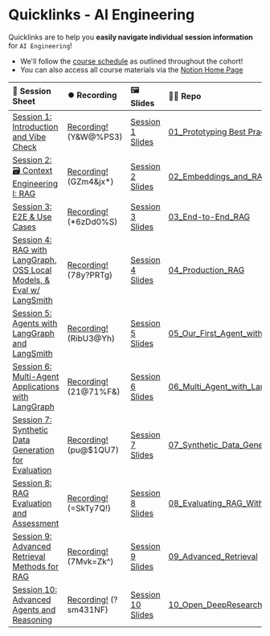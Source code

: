 # Quicklinks - AI Engineering

Quicklinks are to help you **easily navigate individual session information** for `AI Engineering`!  

- We'll follow the [course schedule](https://bit.ly/aie8-cal) as outlined throughout the cohort!
- You can also access all course materials via the [Notion Home Page](https://www.notion.so/The-AI-Engineering-Bootcamp-Cohort-8-Home-Page-263cd547af3d80fc9986f25582348429)


| 📰 Session Sheet | ⏺️ Recording  | 🖼️ Slides     | 👨‍💻 Repo     | 📝 Homework      | 📁 Feedback       |
|:-----------------|:-----------------|:-----------------|:-----------------|:-----------------|:-----------------|
| [Session 1: Introduction and Vibe Check](https://www.notion.so/Session-1-Introduction-and-Vibe-Check-263cd547af3d81869041ccc46523f1ec) |[Recording!](https://us02web.zoom.us/rec/share/AZEoQtJn03hZUBXoaAUT9I1Nx7sSdsjZ4n5ll8TTfCGQsVrBi709FLQLXwwdCCxD.2YqwpkoZhDDnHVKK) (Y&W@%PS3) | [Session 1 Slides](https://www.canva.com/design/DAGya0dMFhM/I4kYi9Y-Ec_jMtoq0aq4-g/edit?utm_content=DAGya0dMFhM&utm_campaign=designshare&utm_medium=link2&utm_source=sharebutton) | [01_Prototyping Best Practices & Vibe Check](https://github.com/AI-Maker-Space/AIE8/tree/main/01_Prototyping%20Best%20Practices%20%26%20Vibe%20Check) | [Session 1 Assignment: Vibe Check](https://forms.gle/jNhHxcmCoMJiqpUL6) | [AIE8 Feedback 9/9](https://forms.gle/GgFqgEkYPQ5a3yHj7)
| [Session 2: 🗃️ Context Engineering I: RAG](https://www.notion.so/Session-2-Context-Engineering-I-Retrieval-Augmented-Generation-RAG-26acd547af3d8041a75bfa162d1ab600) |[Recording!](https://us02web.zoom.us/rec/share/cDb3c4VCrHUACpHdOl1C0u092-_GOSBb3emPfeuwZDAtUV3FTdBVMt6DGSzkU6gQ.N6_xNZ9FOiG4SYyB) (GZm4&jx*) | [Session 2 Slides](https://www.canva.com/design/DAGrSqNpTZ0/Ra4psYmdCwBeL8o1-L69WA/edit?utm_content=DAGrSqNpTZ0&utm_campaign=designshare&utm_medium=link2&utm_source=sharebutton) | [02_Embeddings_and_RAG](https://github.com/AI-Maker-Space/AIE8/tree/main/02_Embeddings_and_RAG) | [Session 2 Assignment: RAG](https://forms.gle/98s98cdS8vt1m5g67) | [AIE8 Feedback 9/11](https://forms.gle/hGJjwZLDm6Mcb2Ki7)
| [Session 3: E2E & Use Cases](https://www.notion.so/Session-3-End-to-End-AI-Applications-OSS-Models-I-and-2025-Industry-Use-Cases-26acd547af3d80b4b646e2fd6f1fd31c) |[Recording!](https://us02web.zoom.us/rec/share/7UJErmXFPnBQmIxWoeHVtCVcjtF1c_XmzAybJLGgei5Xrju_Q2jgPzgjYI8YT06o.pRQgg0m-t4-HHAmV) (*6zDd0%S) | [Session 3 Slides](https://www.canva.com/design/DAGzJw-3i34/1UdGr5HlXlPjFtabOAWdkw/edit?utm_content=DAGzJw-3i34&utm_campaign=designshare&utm_medium=link2&utm_source=sharebutton) | [03_End-to-End_RAG](https://github.com/AI-Maker-Space/AIE8/tree/main/03_End-to-End_RAG) | [Session 3 Assignment: E2E](https://forms.gle/ZVvwkbg4jEpHKpCY9) | [AIE8 Feedback 9/16](https://forms.gle/9SnYW7vgNLeGpkh47)
| [Session 4: RAG with LangGraph, OSS Local Models, & Eval w/ LangSmith  ](https://www.notion.so/Session-4-Production-Grade-RAG-with-LangChain-and-LangSmith-26acd547af3d80838d5beba464d7e701) |[Recording!](https://us02web.zoom.us/rec/share/jEs9TS_re1f9X3y2T61Dgv_bEp6EmVzVkiYDOC-cEU8WA2tR5jMI1bwsn4L_Al1n.msDqlCRCROFBaRCH) (78y?PRTg) | [Session 4 Slides](https://www.canva.com/design/DAGzMO1y0FQ/oJaw4HMIFecP3oX9jSO4fw/edit?utm_content=DAGzMO1y0FQ&utm_campaign=designshare&utm_medium=link2&utm_source=sharebutton) | [04_Production_RAG](https://github.com/AI-Maker-Space/AIE8/tree/main/04_Production_RAG) | [Session 4 Assignment: Prod. RAG](https://forms.gle/i2SdxgWX4ahFwNrCA) | [AIE8 Feedback 9/18](https://forms.gle/ymYqK5MBLAG11jDB9)
| [Session 5: Agents with LangGraph and LangSmith](https://www.notion.so/Session-5-Agents-with-LangGraph-and-LangSmith-26acd547af3d80979d4dd947d02417b7) |[Recording!](https://us02web.zoom.us/rec/share/3Hn_gGZIUORycGT03YF4cJ7dZgdNxEdS0wUMWv1kRML5k5N-oggioJsc_d61TjiF.YhVuqfIOUZR-9l7a) (RibU3@Yh) | [Session 5 Slides](https://www.canva.com/design/DAGz1dqlRVA/nUR35BCEXtNxy1K6xHlmHA/edit?utm_content=DAGz1dqlRVA&utm_campaign=designshare&utm_medium=link2&utm_source=sharebutton) | [05_Our_First_Agent_with_LangGraph](https://github.com/AI-Maker-Space/AIE8/tree/main/05_Our_First_Agent_with_LangGraph) | [Session 5 Assignment: Agents](https://forms.gle/UoSaiz3siUSxioco6) | [AIE8 Feedback 9/23](https://forms.gle/AQ1U3zMSUiKT7SRM8)
| [Session 6: Multi-Agent Applications with LangGraph](https://www.notion.so/Session-6-Multi-Agent-Applications-with-LangGraph-26acd547af3d8052b965e5b330148d1b) |[Recording!](https://us02web.zoom.us/rec/share/difeylk8I-0DSOXAMJS-cWpxyhlVhM1ts0KcWzJsTQg_FrHey5TGmsoPevddzmAO.QSjRQj4YdKK796i4) (21@71%F&) | [Session 6 Slides](https://www.canva.com/design/DAG0A0ury_k/_KgaIlTGgb2JP8024RzUJA/edit?utm_content=DAG0A0ury_k&utm_campaign=designshare&utm_medium=link2&utm_source=sharebutton) | [06_Multi_Agent_with_LangGraph](https://github.com/AI-Maker-Space/AIE8/tree/main/06_Multi_Agent_with_LangGraph) | [Session 6 Assignment: Multi-Agent](https://forms.gle/89MASHWbzqTtfXyC7) | [AIE8 Feedback 9/25](https://forms.gle/YpfdQ9QyyBgqcUhf9)
| [Session 7: Synthetic Data Generation for Evaluation](https://www.notion.so/Session-7-Synthetic-Data-Generation-for-Evaluation-26acd547af3d80bd9db1e9ad8f41880e) |[Recording!](https://us02web.zoom.us/rec/share/5UU96rLGvm2q24vJQ19YnVJqDHkh_D7GB7P7dL_qDXPNs0-IRva4kl235y_ThbMJ.ErOuS4jux1UdX-OV) (pu@$1QU7) | [Session 7 Slides](https://www.canva.com/design/DAG0feUex_k/JTZF3nbvZe6aBGTeuzfa8w/edit?utm_content=DAG0feUex_k&utm_campaign=designshare&utm_medium=link2&utm_source=sharebutton) | [07_Synthetic_Data_Generation_and_LangSmith](https://github.com/AI-Maker-Space/AIE8/tree/main/07_Synthetic_Data_Generation_and_LangSmith) | [Session 7 Assignment: SDG](https://forms.gle/4MBF8HiZSgjXvCZq9) | [AIE8 Feedback 9/30](https://forms.gle/ut8SuMcYVZMSnAks7)
| [Session 8: RAG Evaluation and Assessment](https://www.notion.so/Session-8-RAG-Evaluation-and-Assessment-26acd547af3d804895d5fff253b7aff2) |[Recording!](https://us02web.zoom.us/rec/share/qyMTxP5AjaK5broHfiotCvMa1dDCRTaSB25UZKCxAMVjhKQheZFAbloVjqQVobgM.M-MSJ4k6Ok9Y2fXq) (=SkTy7Q!) | [Session 8 Slides](https://www.canva.com/design/DAG0rMu5dMs/38MBv-Dly5Y0wBvfzqYixQ/edit?utm_content=DAG0rMu5dMs&utm_campaign=designshare&utm_medium=link2&utm_source=sharebutton) | [08_Evaluating_RAG_With_Ragas](https://github.com/AI-Maker-Space/AIE8/tree/main/08_Evaluating_RAG_With_Ragas) | [Session 8 Assignment: Evals](https://forms.gle/7P4rv4oPBxhZAx2e7) | [AIE8 Feedback 10/2](https://forms.gle/sZ6RHUUFcuoZgG7x5)
| [Session 9: Advanced Retrieval Methods for RAG](https://www.notion.so/Session-9-Advanced-Retrieval-Methods-for-RAG-26acd547af3d80e09009c93c05f83932) |[Recording!](https://us02web.zoom.us/rec/share/FBAHsqyAqZJH2eCSM2ymIlfuC6Vbvn8PRj18os7JXRNGaQwNSODbr8p-l-lHdQ.UkfCFu5yBe4Uu1yN) (7Mvk=Zk^) | [Session 9 Slides](https://www.canva.com/design/DAG1JOanotQ/MdHirX2I1BLgpWTUKMg_yg/edit?utm_content=DAG1JOanotQ&utm_campaign=designshare&utm_medium=link2&utm_source=sharebutton) | [09_Advanced_Retrieval](https://github.com/AI-Maker-Space/AIE8/tree/main/09_Advanced_Retrieval) | [Session 9 Assignment: Advanced Retrieval](https://github.com/AI-Maker-Space/AIE8/tree/main/09_Advanced_Retrieval) | [AIE8 Feedback 10/7](https://forms.gle/ty3AoLmWqBqg99rn8)
| [Session 10: Advanced Agents and Reasoning](https://www.notion.so/Session-10-Advanced-Agents-and-Reasoning-26acd547af3d8015af4ef45f133f9b44) |[Recording!](https://us02web.zoom.us/rec/share/f_VDsIu8wZMNFxF21bYxSifg2f2gwjcjBetxLn2T53KnB0qqvtV0bBnygiuM9Mpt.GJa9VFAfcDygLMMf) (?sm431NF) | [Session 10 Slides](https://www.canva.com/design/DAG1VvdyXcY/6IaRuJXhbh18KuBkBGEMiw/edit?utm_content=DAG1VvdyXcY&utm_campaign=designshare&utm_medium=link2&utm_source=sharebutton) | [10_Open_DeepResearch](https://github.com/AI-Maker-Space/AIE8/tree/main/10_Open_DeepResearch) | [Session 10 Assignment: Open Deep Research](https://forms.gle/wtbBrrDryEZQLTyP8) | [AIE8 Feedback 10/9](https://forms.gle/5d84qR3bYrQ4dhdx6)
